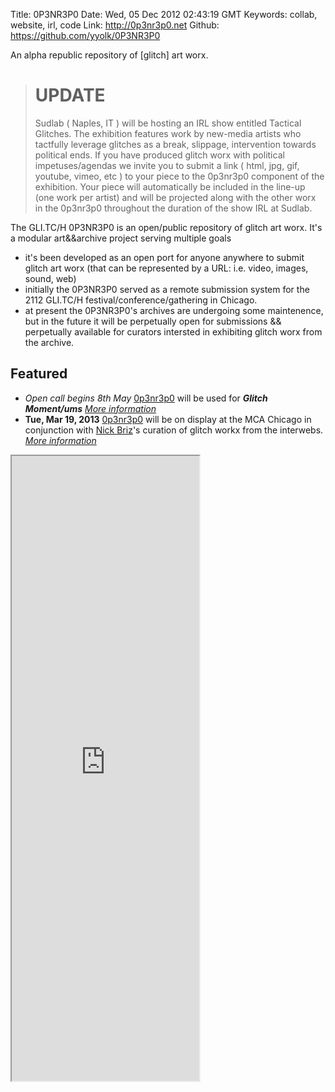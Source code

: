 Title: 0P3NR3P0
Date: Wed, 05 Dec 2012 02:43:19 GMT
Keywords: collab, website, irl, code
Link: http://0p3nr3p0.net
Github: https://github.com/yyolk/0P3NR3P0

An alpha republic repository of [glitch] art worx.

> # UPDATE
> Sudlab ( Naples, IT ) will be hosting an IRL show entitled Tactical Glitches. The exhibition features work by new-media artists who tactfully leverage glitches as a break, slippage, intervention towards political ends. If you have produced glitch worx with political impetuses/agendas we invite you to submit a link ( html, jpg, gif, youtube, vimeo, etc ) to your piece to the 0p3nr3p0 component of the exhibition. Your piece will automatically be included in the line-up (one work per artist) and will be projected along with the other worx in the 0p3nr3p0 throughout the duration of the show IRL at Sudlab. 

The GLI.TC/H 0P3NR3P0 is an open/public repository of glitch art worx. It's a modular art&&archive project serving multiple goals

- it's been developed as an open port for anyone anywhere to submit glitch art worx (that can be represented by a URL: i.e. video, images, sound, web) 
- initially the 0P3NR3P0 served as a remote submission system for the 2112 GLI.TC/H festival/conference/gathering in Chicago. 
- at present the 0P3NR3P0's archives are undergoing some maintenence, but in the future it will be perpetually open for submissions && perpetually available for curators intersted in exhibiting glitch worx from the archive. 

## Featured
* <span class="fontawesome-map-marker"></span> _Open call begins 8th May_ [0p3nr3p0](/work/0p3nr3p0) will be used for ***Glitch Moment/ums*** [*More information*](http://www.furtherfield.org/programmes/exhibition/glitch-momentums)
* <span class="fontawesome-map-marker"></span> **Tue, Mar 19, 2013** [0p3nr3p0](/work/0p3nr3p0) will be on display at the MCA Chicago in conjunction with [Nick Briz](http://nickbriz.com)'s curation of glitch workx from the interwebs. [*More information*](http://www2.mcachicago.org/event/glitch-art-ftp-share-fest/)

<iframe src="http://www.0p3nr3p0.net" height="1000"></iframe>
